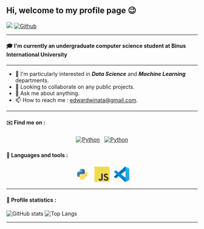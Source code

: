 ## Hi, welcome to my profile page :wink:
![](https://visitor-badge.laobi.icu/badge?page_id=edw9998.edw9998)
[![Github](https://img.shields.io/github/followers/edw9998?label=Follow&style=social)](https://github.com/edw9998)
<hr>

#### 🎓 I'm currently an undergraduate computer science student at Binus International University
<hr>

- 🌱 I'm particularly interested in ***Data Science*** and ***Machine Learning*** departments. 
- 👯 Looking to collaborate on any public projects.
- 💬 Ask me about anything.
- 📫 How to reach me : [edwardwinata@gmail.com](https://www.google.com/gmail/about/).
<hr>

#### ✉️ Find me on :
<p align="center">
<a href="https://www.linkedin.com/in/edward-kevin-3774521b1/" target="_blank" rel="noopener noreferrer"><img src="https://cdn.jsdelivr.net/npm/simple-icons@v3/icons/linkedin.svg" alt="Python" height="40" style="vertical-align:top; margin:4px"></a>
<a href="mailto:edwardwinata@gmail.com"><img src="https://cdn.jsdelivr.net/npm/simple-icons@v3/icons/gmail.svg" alt="Python" height="40" style="vertical-align:top; margin:4px"></a>
</p>

#### 🧰 Languages and tools :
<p align="center">
<img src="https://raw.githubusercontent.com/github/explore/80688e429a7d4ef2fca1e82350fe8e3517d3494d/topics/python/python.png" alt="Python" height="40" style="vertical-align:top; margin:4px">
<img src="https://raw.githubusercontent.com/github/explore/80688e429a7d4ef2fca1e82350fe8e3517d3494d/topics/javascript/javascript.png" alt="Javascript" height="40" style="vertical-align:top; margin:4px">
<img src="https://raw.githubusercontent.com/github/explore/80688e429a7d4ef2fca1e82350fe8e3517d3494d/topics/visual-studio-code/visual-studio-code.png" alt="VS Code" height="40" style="vertical-align:top; margin:4px">
</p>
<hr>

#### 📰 Profile statistics :
![GitHub stats](https://github-readme-stats.vercel.app/api?username=edw9998&show_icons=true&theme=tokyonight)
![Top Langs](https://github-readme-stats.vercel.app/api/top-langs/?username=edw9998&theme=tokyonight)
<hr>
